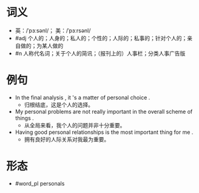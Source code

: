 # 词义
- 英：/ˈpɜːsənl/； 美：/ˈpɜːrsənl/
- #adj 个人的；人身的；私人的；个性的；人际的；私事的；针对个人的；亲自做的；为某人做的
- #n 人称代名词；关于个人的简讯；（报刊上的）人事栏；分类人事广告版
# 例句
- In the final analysis , it 's a matter of personal choice .
	- 归根结底，这是个人的选择。
- My personal problems are not really important in the overall scheme of things .
	- 从全局来看，我个人的问题并非十分重要。
- Having good personal relationships is the most important thing for me .
	- 拥有良好的人际关系对我最为重要。
# 形态
- #word_pl personals
